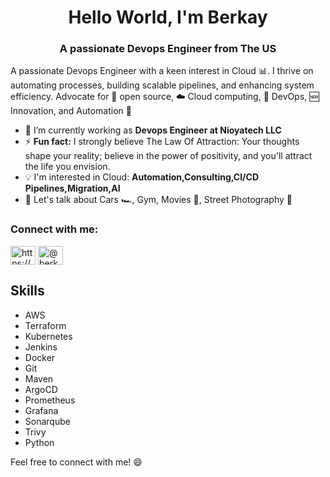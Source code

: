 <h1 align="center">Hello World, I'm Berkay</h1>
<h3 align="center">A passionate Devops Engineer from The US</h3>

A passionate Devops Engineer with a keen interest in Cloud 📊. I thrive on automating processes, building scalable pipelines, and enhancing system efficiency. Advocate for 📜 open source, ☁️ Cloud computing, 🚀 DevOps, 🆕 Innovation, and Automation 🤖

- 🌱 I’m currently working as **Devops Engineer at Nioyatech LLC**
- ⚡ **Fun fact:** I strongly believe The Law Of Attraction: Your thoughts shape your reality; believe in the power of positivity, and you'll attract the life you envision.
- 💡 I'm interested in Cloud: **Automation,Consulting,CI/CD Pipelines,Migration,AI**
- 💬 Let's talk about Cars 🏎️, Gym, Movies 🎥, Street Photography 📸

<h3 align="left">Connect with me:</h3>
<p align="left">
<a href="https://linkedin.com/in/https://www.linkedin.com/in/berkayakcan/" target="blank"><img align="center" src="https://raw.githubusercontent.com/rahuldkjain/github-profile-readme-generator/master/src/images/icons/Social/linked-in-alt.svg" alt="https://www.linkedin.com/in/berkayakcan/" height="30" width="40" /></a>
<a href="https://medium.com/@berkay09" target="blank"><img align="center" src="https://raw.githubusercontent.com/rahuldkjain/github-profile-readme-generator/master/src/images/icons/Social/medium.svg" alt="@berkay09" height="30" width="40" /></a>
</p>

## Skills
- AWS
- Terraform
- Kubernetes
- Jenkins
- Docker
- Git
- Maven
- ArgoCD
- Prometheus
- Grafana
- Sonarqube
- Trivy
- Python

Feel free to connect with me! 😄
